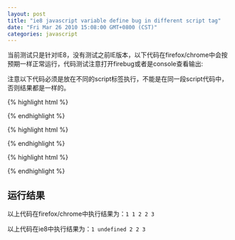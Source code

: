 ```yaml
---
layout: post
title: "ie8 javascript variable define bug in different script tag"
date: "Fri Mar 26 2010 15:08:00 GMT+0800 (CST)"
categories: javascript
---
```


当前测试只是针对IE8，没有测试之前IE版本，以下代码在firefox/chrome中会按预期一样正常运行，代码测试注意打开firebug或者是console查看输出:

注意以下代码必须是放在不同的script标签执行，不能是在同一段script代码中，否则结果都是一样的。

{% highlight html %}
<script type="text/javascript">
// window.a 设置一个属性a到window上
window.a = 1;
// 正常打印出a:1
window.console.log(a);
</script>
{% endhighlight %}

{% highlight html %}
<script type="text/javascript">
// 必须在此分二块script来写，如果写在一块script标签内，都会正常执行
// 在同一个script代码块内，javascript会解析当前代码块中所有的变量(之前没有出现过的变量名)，并且都为 undefined
// 在这里还没有执行到var a=2，a为 undefined
// 针对IE8: window.a 也被置为 undefined
// 其他浏览器: window.a前面代码中已经定义，所以这里还是原来的值：1，而非像IE8中一样为 undefined
window.console.log(a);
var a = 2; // 注意前面有个变量声明: var
window.console.log(a);
</script>
{% endhighlight %}

{% highlight html %}
<script type="text/javascript">
window.console.log(a);
// 这里因为没有用var新定义变量，所以a即为window.a，只是对变量重新赋值，代码执行没有问题
a = 3; // 注意前面没有变量声明: var
window.console.log(a);
</script>
{% endhighlight %}

运行结果
-----

以上代码在firefox/chrome中执行结果为：`1 1 2 2 3`

以上代码在ie8中执行结果为：`1 undefined 2 2 3`

